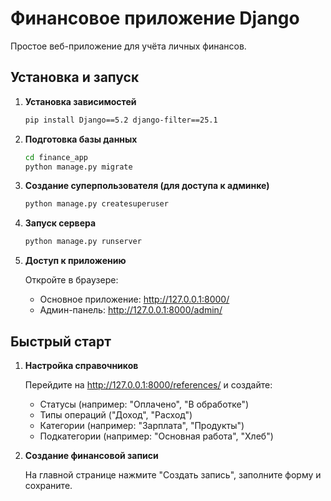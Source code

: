 # Финансовое приложение Django

Простое веб-приложение для учёта личных финансов.

## Установка и запуск

1. **Установка зависимостей**

   ```bash
   pip install Django==5.2 django-filter==25.1
   ```

2. **Подготовка базы данных**

   ```bash
   cd finance_app
   python manage.py migrate
   ```

3. **Создание суперпользователя (для доступа к админке)**

   ```bash
   python manage.py createsuperuser
   ```

4. **Запуск сервера**

   ```bash
   python manage.py runserver
   ```

5. **Доступ к приложению**

   Откройте в браузере:
   - Основное приложение: http://127.0.0.1:8000/
   - Админ-панель: http://127.0.0.1:8000/admin/

## Быстрый старт

1. **Настройка справочников**

   Перейдите на http://127.0.0.1:8000/references/ и создайте:
   - Статусы (например: "Оплачено", "В обработке")
   - Типы операций ("Доход", "Расход")
   - Категории (например: "Зарплата", "Продукты")
   - Подкатегории (например: "Основная работа", "Хлеб")

2. **Создание финансовой записи**

   На главной странице нажмите "Создать запись", заполните форму и сохраните. 
